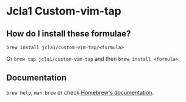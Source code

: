 # Jcla1 Custom-vim-tap

## How do I install these formulae?

`brew install jcla1/custom-vim-tap/<formula>`

Or `brew tap jcla1/custom-vim-tap` and then `brew install <formula>`.

## Documentation

`brew help`, `man brew` or check [Homebrew's documentation](https://docs.brew.sh).
